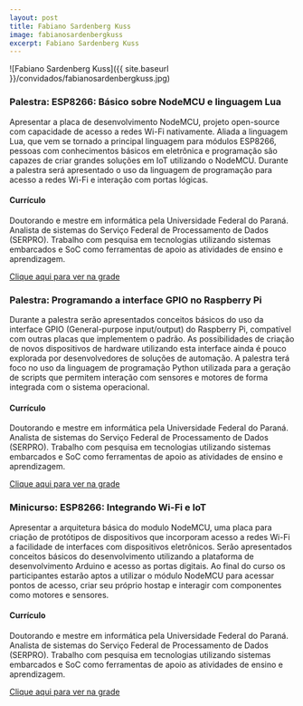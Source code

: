 ```yaml
---
layout: post
title: Fabiano Sardenberg Kuss
image: fabianosardenbergkuss
excerpt: Fabiano Sardenberg Kuss
---
```

![Fabiano Sardenberg Kuss]({{ site.baseurl }}/convidados/fabianosardenbergkuss.jpg)


### Palestra: ESP8266: Básico sobre NodeMCU e linguagem Lua

Apresentar a placa de desenvolvimento NodeMCU, projeto open-source com capacidade de acesso a redes Wi-Fi nativamente. Aliada a linguagem Lua, que vem se tornado a principal linguagem para módulos ESP8266, pessoas com conhecimentos básicos em eletrônica e programação são capazes de criar grandes soluções em IoT utilizando o NodeMCU. Durante a palestra será apresentado o uso da linguagem de programação  para acesso a redes Wi-Fi e interação com portas lógicas.

#### Currículo
Doutorando e mestre em informática pela Universidade Federal do Paraná. Analista de sistemas do Serviço Federal de Processamento de Dados (SERPRO). Trabalho com pesquisa em tecnologias utilizando sistemas embarcados e SoC como ferramentas de apoio as atividades de ensino e aprendizagem.

[Clique aqui para ver na grade](http://sistema.ftsl.org.br/ftsl9/grade/detail.html?pid=208)

### Palestra: Programando a interface GPIO no Raspberry Pi

Durante a palestra serão apresentados conceitos básicos do uso da interface GPIO (General-purpose input/output) do Raspberry Pi, compatível com outras placas que implementem o padrão. As possibilidades de criação de novos dispositivos de hardware utilizando esta interface ainda é pouco explorada por desenvolvedores de soluções de automação. A palestra terá foco no uso da linguagem de programação Python utilizada para a geração de scripts que permitem interação com sensores e motores de forma integrada com o sistema operacional.

#### Currículo
Doutorando e mestre em informática pela Universidade Federal do Paraná. Analista de sistemas do Serviço Federal de Processamento de Dados (SERPRO). Trabalho com pesquisa em tecnologias utilizando sistemas embarcados e SoC como ferramentas de apoio as atividades de ensino e aprendizagem.

[Clique aqui para ver na grade](http://sistema.ftsl.org.br/ftsl9/grade/detail.html?pid=207)

### Minicurso: ESP8266: Integrando Wi-Fi e IoT

Apresentar a arquitetura básica do modulo NodeMCU, uma placa para criação de protótipos de dispositivos que incorporam acesso a redes Wi-Fi a facilidade de interfaces com dispositivos eletrônicos. Serão apresentados conceitos básicos do desenvolvimento utilizando a plataforma de desenvolvimento Arduino e acesso as portas digitais. Ao final do curso os participantes estarão aptos a utilizar o módulo NodeMCU para acessar pontos de acesso, criar seu próprio  hostap e interagir com componentes como motores e sensores.

#### Currículo
Doutorando e mestre em informática pela Universidade Federal do Paraná. Analista de sistemas do Serviço Federal de Processamento de Dados (SERPRO). Trabalho com pesquisa em tecnologias utilizando sistemas embarcados e SoC como ferramentas de apoio as atividades de ensino e aprendizagem.

[Clique aqui para ver na grade](http://sistema.ftsl.org.br/ftsl9/grade/detail.html?pid=206)

